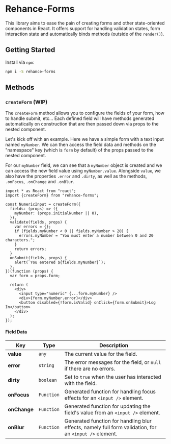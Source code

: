 # Rehance-Forms

This library aims to ease the pain of creating forms and other state-oriented components in React.  It offers support for handling validation states, form interaction state and automatically binds methods (outside of the `render()`).

## Getting Started

Install via `npm`:

```bash
npm i -S rehance-forms
```

## Methods

### `createForm` (WIP)

The `createForm` method allows you to configure the fields of your form, how to handle submit, etc...  Each defined field will have methods generated automatically on construction that are then passed down via props to the nested component.

Let's kick off with an example.  Here we have a simple form with a text input named `myNumber`.  We can then access the field data and methods on the "namespace" key (which is `form` by default) of the props passed to the nested component.

For our `myNumber` field, we can see that a `myNumber` object is created and we can access the new field value using `myNumber.value`.  Alongside `value`, we also have the properties `.error` and `.dirty`, as well as the methods, `.onFocus`, `.onChange` and `.onBlur`.

```tsx
import * as React from "react";
import {createForm} from "rehance-forms";

const NumericInput = createForm({
  fields: (props) => ({
    myNumber: (props.initialNumber || 0),
  }),
  validate(fields, props) {
    var errors = {};
    if (fields.myNumber < 0 || fields.myNumber > 20) {
      errors.myNumber = "You must enter a number between 0 and 20 characters.";
    }
    return errors;
  }
  onSubmit(fields, props) {
    alert(`You entered ${fields.myNumber}`);
  },
})(function (props) {
  var form = props.form;

  return (
    <div>
      <input type="numeric" {...form.myNumber} />
      <div>{form.myNumber.error}</div>
      <button disabled={!form.isValid} onClick={form.onSubmit}>Log In</button>
    </div>
  );
});
```

#### Field Data

Key | Type | Description
----|------|------------
**value** | `any` | The current value for the field.
**error** | `string` | The error messages for the field, or `null` if there are no errors.
**dirty** | `boolean` | Set to `true` when the user has interacted with the field.
**onFocus** | `Function` | Generated function for handling focus effects for an `<input />` element.
**onChange** | `Function` | Generated function for updating the field's value from an `<input />` element.
**onBlur** | `Function` | Generated function for handling blur effects, namely full form validation, for an `<input />` element.
